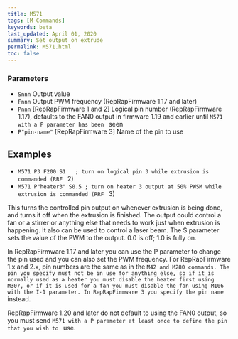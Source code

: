 ```yaml
---
title: M571
tags: [M-Commands] 
keywords: beta 
last_updated: April 01, 2020 
summary: Set output on extrude 
permalink: M571.html
toc: false 
---
```



### Parameters

* `Snnn` Output value
* `Fnnn` Output PWM frequency (RepRapFirmware 1.17 and later)
* `Pnnn` [RepRapFirmware 1 and 2] Logical pin number (RepRapFirmware 1.17), defaults to the FAN0 output in firmware 1.19 and earlier until ` M571 with a P parameter has been  ` seen
* `P"pin-name"` [RepRapFirmware 3] Name of the pin to use

## Examples

* ` M571 P3 F200 S1   ; turn on logical pin 3 while extrusion is commanded (RRF  ` 2)
* ` M571 P"heater3" S0.5 ; turn on heater 3 output at 50% PWSM while extrusion is commanded (RRF  ` 3)

This turns the controlled pin output on whenever extrusion is being done, and turns it off when the extrusion is finished. The output could control a fan or a stirrer or anything else that needs to work just when extrusion is happening. It also can be used to control a laser beam. The S parameter sets the value of the PWM to the output. 0.0 is off; 1.0 is fully on.

In RepRapFirmware 1.17 and later you can use the P parameter to change the pin used and you can also set the PWM frequency. For RepRapFirmware 1.x and 2.x, pin numbers are the same as in the ` M42 and M280 commands. The pin you specify must not be in use for anything else, so if it is normally used as a heater you must disable the heater first using M307, or if it is used for a fan you must disable the fan using M106 with the I-1 parameter. In RepRapFirmware 3 you specify the pin name  ` instead.

RepRapFirmware 1.20 and later do not default to using the FAN0 output, so you must send ` M571 with a P parameter at least once to define the pin that you wish to  ` use.

